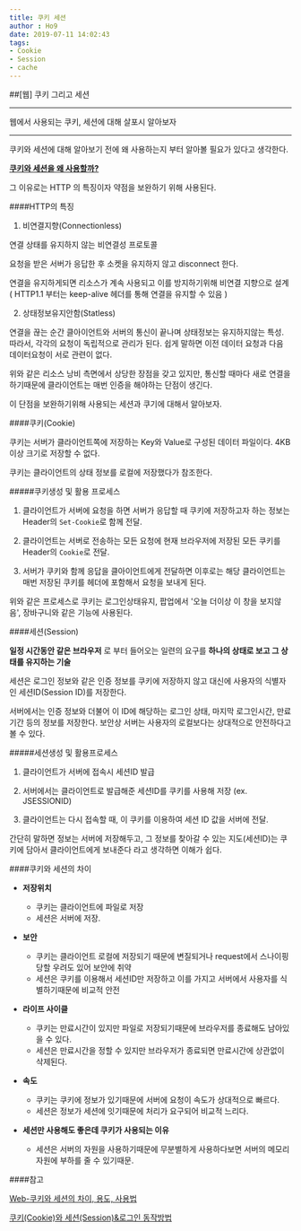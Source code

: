 ```yaml
---
title: 쿠키 세션
author : Ho9
date: 2019-07-11 14:02:43
tags:
- Cookie
- Session
- cache
---
```


##[웹] 쿠키 그리고 세션

---

웹에서 사용되는 쿠키, 세션에 대해 살포시 알아보자

---

쿠키와 세션에 대해 알아보기 전에 왜 사용하는지 부터 알아볼 필요가 있다고 생각한다.

<u>__쿠키와 세션을 왜 사용할까?__</u>

그 이유로는 HTTP 의 특징이자 약점을 보완하기 위해 사용된다.

####HTTP의 특징

1. 비연결지향(Connectionless)

연결 상태를 유지하지 않는 비연결성 프로토콜

요청을 받은 서버가 응답한 후 소켓을 유지하지 않고 disconnect 한다.

연결을 유지하게되면 리소스가 계속 사용되고 이를 방지하기위해 비연결 지향으로 설계
( HTTP1.1 부터는 keep-alive 헤더를 통해 연결을 유지할 수 있음 )

2. 상태정보유지안함(Statless)

연결을 끊는 순간 클아이언트와 서버의 통신이 끝나며 상태정보는 유지하지않는 특성.
따라서, 각각의 요청이 독립적으로 관리가 된다. 쉽게 말하면 이전 데이터 요청과 다음 데이터요청이 서로 관련이 없다.

위와 같은 리소스 낭비 측면에서 상당한 장점을 갖고 있지만, 통신할 때마다 새로 연결을 하기때문에 클라이언트는 매번 인증을 해야하는 단점이 생긴다.

이 단점을 보완하기위해 사용되는 세션과 쿠기에 대해서 알아보자.

####쿠키(Cookie)

쿠키는 서버가 클라이언트쪽에 저장하는 Key와 Value로 구성된 데이터 파일이다. 4KB 이상 크기로 저장할 수 없다.

쿠키는 클라이언트의 상태 정보를 로컬에 저장했다가 참조한다.

#####쿠키생성 및 활용 프로세스

1. 클라이언트가 서버에 요청을 하면 서버가 응답할 때 쿠키에 저장하고자 하는 정보는 Header의 `Set-Cookie`로 함께 전달.

2. 클라이언트는 서버로 전송하는 모든 요청에 현재 브라우저에 저장된 모든 쿠키를 Header의 `Cookie`로 전달.

3. 서버가 쿠키와 함께 응답을 클아이언트에게 전달하면 이후로는 해당 클라이언트는 매번 저장된 쿠키를 헤더에 포함해서 요청을 보내게 된다.

위와 같은 프로세스로 쿠키는 로그인상태유지, 팝업에서 '오늘 더이상 이 창을 보지않음', 장바구니와 같은 기능에 사용된다.

####세션(Session)

__일정 시간동안 같은 브라우저__ 로 부터 들어오는 일련의 요구를 __하나의 상태로 보고 그 상태를 유지하는 기술__

세션은 로그인 정보와 같은 인증 정보를 쿠키에 저장하지 않고 대신에 사용자의 식별자인 세션ID(Session ID)를 저장한다.

서버에서는 인증 정보와 더불어 이 ID에 해당하는 로그인 상태, 마지막 로그인시간, 만료기간 등의 정보를 저장한다. 보안상 서버는 사용자의 로컬보다는 상대적으로 안전하다고 볼 수 있다.

#####세션생성 및 활용프로세스

1. 클라이언트가 서버에 접속시 세션ID 발급

2. 서버에서는 클라이언트로 발급해준 세션ID를 쿠키를 사용해 저장 (ex. JSESSIONID)

3. 클라이언트는 다시 접속할 때, 이 쿠키를 이용하여 세션 ID 값을 서버에 전달.

간단히 말하면 정보는 서버에 저장해두고, 그 정보를 찾아갈 수 있는 지도(세션ID)는 쿠키에 담아서 클라이언트에게 보내준다 라고 생각하면 이해가 쉽다.


####쿠키와 세션의 차이

- __저장위치__
  - 쿠키는 클라이언트에 파일로 저장
  - 세션은 서버에 저장.

- __보안__
  - 쿠키는 클라이언트 로컬에 저장되기 때문에 변질되거나 request에서 스나이핑 당할 우려도 있어 보안에 취약
  - 세션은 쿠키를 이용해서 세션ID만  저장하고 이를 가지고 서버에서 사용자를 식별하기때문에 비교적 안전
- __라이프 사이클__
  - 쿠키는 만료시간이 있지만 파일로 저장되기때문에 브라우저를 종료해도 남아있을 수 있다.
  - 세션은 만료시간을 정할 수 있지만 브라우저가 종료되면 만료시간에 상관없이 삭제된다.
- __속도__
  - 쿠키는 쿠키에 정보가 있기때문에 서버에 요청이 속도가 상대적으로 빠르다.
  - 세션은 정보가 세션에 잇기때문에 처리가 요구되어 비교적 느리다.

- __세션만 사용해도 좋은데 쿠키가 사용되는 이유__
  - 세션은 서버의 자원을 사용하기때문에 무분별하게 사용하다보면 서버의 메모리자원에 부하를 줄 수 있기때문.










####참고

[Web-쿠키와 세션의 차이, 용도, 사용법](https://jeong-pro.tistory.com/80)

[쿠키(Cookie)와 세션(Session)&로그인 동작방법](https://cjh5414.github.io/cookie-and-session/)
